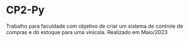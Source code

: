 # CP2-Py
Trabalho para faculdade com objetivo de criar um sistema de controle de compras e do estoque para uma vinícola. 
Realizado em Maio/2023



